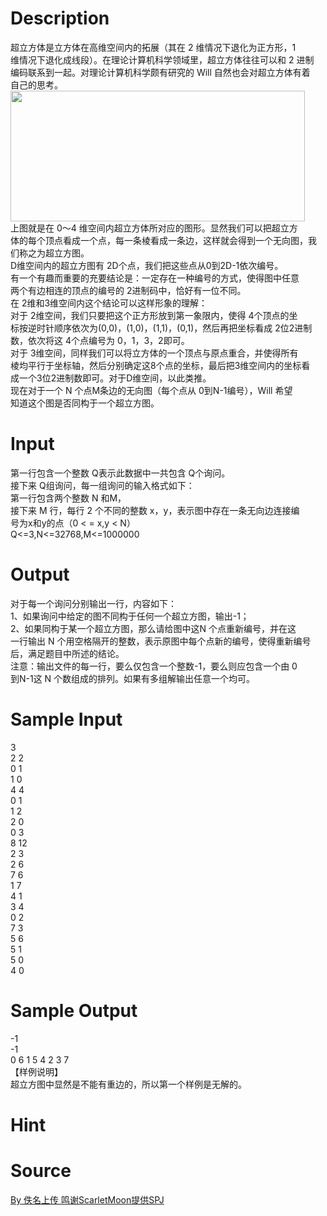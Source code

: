 
# Description

<div class="content"><p>超立方体是立方体在高维空间内的拓展（其在 2 维情况下退化为正方形，1<br/>
维情况下退化成线段）。在理论计算机科学领域里，超立方体往往可以和 2 进制<br/>
编码联系到一起。对理论计算机科学颇有研究的 Will 自然也会对超立方体有着<br/>
自己的思考。 <br/>
<img width="471" height="209" alt="" src="/source/bzoj/4466/img/aHR0cHM6Ly9seWRzeS5jb20vSnVkZ2VPbmxpbmUvdXBsb2FkLzIwMTYwNC8xMSgxKS5wbmc=.png"/><br/>
上图就是在 0～4 维空间内超立方体所对应的图形。显然我们可以把超立方<br/>
体的每个顶点看成一个点，每一条棱看成一条边，这样就会得到一个无向图，我<br/>
们称之为超立方图。 <br/>
D维空间内的超立方图有 2D个点，我们把这些点从0到2D-1依次编号。 <br/>
有一个有趣而重要的充要结论是：一定存在一种编号的方式，使得图中任意<br/>
两个有边相连的顶点的编号的 2进制码中，恰好有一位不同。 <br/>
在 2维和3维空间内这个结论可以这样形象的理解： <br/>
对于 2维空间，我们只要把这个正方形放到第一象限内，使得 4个顶点的坐<br/>
标按逆时针顺序依次为(0,0)，(1,0)，(1,1)，(0,1)，然后再把坐标看成 2位2进制<br/>
数，依次将这 4个点编号为 0，1，3，2即可。 <br/>
对于 3维空间，同样我们可以将立方体的一个顶点与原点重合，并使得所有<br/>
棱均平行于坐标轴，然后分别确定这8个点的坐标，最后把3维空间内的坐标看<br/>
成一个3位2进制数即可。对于D维空间，以此类推。 <br/>
现在对于一个 N 个点M条边的无向图（每个点从 0到N-1编号），Will 希望<br/>
知道这个图是否同构于一个超立方图。</p></div>

# Input

<div class="content"><p>第一行包含一个整数 Q表示此数据中一共包含 Q个询问。<br/>
接下来 Q组询问，每一组询问的输入格式如下：<br/>
第一行包含两个整数 N 和M，<br/>
接下来 M 行，每行 2 个不同的整数 x，y，表示图中存在一条无向边连接编<br/>
号为x和y的点（0 &lt; = x,y &lt; N）<br/>
Q&lt;=3,N&lt;=32768,M&lt;=1000000</p></div>

# Output

<div class="content"><p>对于每一个询问分别输出一行，内容如下： <br/>
1、如果询问中给定的图不同构于任何一个超立方图，输出-1； <br/>
2、如果同构于某一个超立方图，那么请给图中这N 个点重新编号，并在这<br/>
一行输出 N 个用空格隔开的整数，表示原图中每个点新的编号，使得重新编号<br/>
后，满足题目中所述的结论。 <br/>
注意：输出文件的每一行，要么仅包含一个整数-1，要么则应包含一个由 0<br/>
到N-1这 N 个数组成的排列。如果有多组解输出任意一个均可。</p></div>

# Sample Input

<div class="content"><span class="sampledata">3<br/>
2 2<br/>
0 1<br/>
1 0<br/>
4 4<br/>
0 1<br/>
1 2<br/>
2 0<br/>
0 3<br/>
8 12<br/>
2 3<br/>
2 6<br/>
7 6<br/>
1 7<br/>
4 1<br/>
3 4<br/>
0 2<br/>
7 3<br/>
5 6<br/>
5 1<br/>
5 0<br/>
4 0</span></div>

# Sample Output

<div class="content"><span class="sampledata">-1<br/>
-1<br/>
0 6 1 5 4 2 3 7<br/>
【样例说明】<br/>
超立方图中显然是不能有重边的，所以第一个样例是无解的。</span></div>

# Hint

<div class="content"><p></p></div>

# Source

<div class="content"><p><a href="problemset.php?search=By 佚名上传 鸣谢ScarletMoon提供SPJ">By 佚名上传 鸣谢ScarletMoon提供SPJ</a></p></div>

